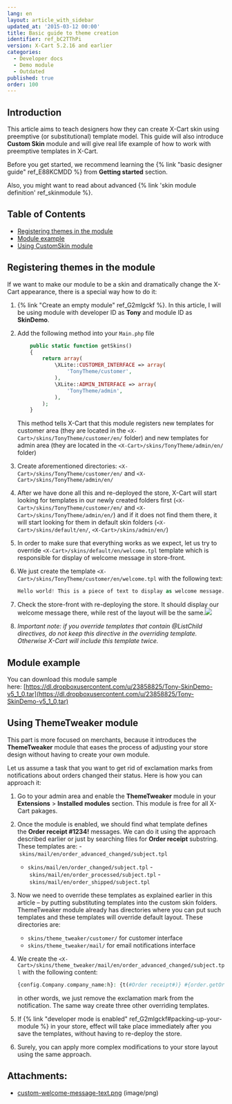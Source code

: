 ```yaml
---
lang: en
layout: article_with_sidebar
updated_at: '2015-03-12 00:00'
title: Basic guide to theme creation
identifier: ref_bC2TThPi
version: X-Cart 5.2.16 and earlier
categories:
  - Developer docs
  - Demo module
  - Outdated
published: true
order: 100
---
```


## Introduction

This article aims to teach designers how they can create X-Cart skin using preemptive (or substitutional) template model. This guide will also introduce **Custom Skin** module and will give real life example of how to work with preemptive templates in X-Cart.

Before you get started, we recommend learning the {% link "basic designer guide" ref_E88KCMDD %} from **Getting started** section.

Also, you might want to read about advanced {% link 'skin module definition' ref_skinmodule %}.

## Table of Contents

*   [Registering themes in the module](#registering-themes-in-the-module)
*   [Module example](#module-example)
*   [Using CustomSkin module](#using-customskin-module)

## Registering themes in the module

If we want to make our module to be a skin and dramatically change the X-Cart appearance, there is a special way how to do it:

1. {% link "Create an empty module" ref_G2mlgckf %}. In this article, I will be using module with developer ID as **Tony** and module ID as **SkinDemo**.
2. Add the following method into your `Main.php` file 

    ```php
        public static function getSkins()
        {
            return array(
                \XLite::CUSTOMER_INTERFACE => array(
                    'TonyTheme/customer',
                ),
                \XLite::ADMIN_INTERFACE => array(
                    'TonyTheme/admin',
                ),
            );
        }
    ```

    This method tells X-Cart that this module registers new templates for customer area (they are located in the `<X-Cart>/skins/TonyTheme/customer/en/` folder) and new templates for admin area (they are located in the `<X-Cart>/skins/TonyTheme/admin/en/` folder)

3.  Create aforementioned directories: `<X-Cart>/skins/TonyTheme/customer/en/` and `<X-Cart>/skins/TonyTheme/admin/en/`
4.  After we have done all this and re-deployed the store, X-Cart will start looking for templates in our newly created folders first (`<X-Cart>/skins/TonyTheme/customer/en/` and `<X-Cart>/skins/TonyTheme/admin/en/`) and if it does not find them there, it will start looking for them in default skin folders (`<X-Cart>/skins/default/en/`, `<X-Cart>/skins/admin/en/`)
5.  In order to make sure that everything works as we expect, let us try to override `<X-Cart>/skins/default/en/welcome.tpl` template which is responsible for display of welcome message in store-front.
6.  We just create the template `<X-Cart>/skins/TonyTheme/customer/en/welcome.tpl` with the following text: 

    ```php
    Hello world! This is a piece of text to display as welcome message.
    ```

7.  Check the store-front with re-deploying the store. It should display our welcome message there, while rest of the layout will be the same.![]({{site.baseurl}}/attachments/8224814/8355867.png)
8.  _Important note: if you override templates that contain @ListChild directives, do not keep this directive in the overriding template. Otherwise X-Cart will include this template twice._

## Module example

You can download this module sample here: [https://dl.dropboxusercontent.com/u/23858825/Tony-SkinDemo-v5_1_0.tar](https://dl.dropboxusercontent.com/u/23858825/Tony-SkinDemo-v5_1_0.tar)

## Using ThemeTweaker module

This part is more focused on merchants, because it introduces the **ThemeTweaker** module that eases the process of adjusting your store design without having to create your own module.

Let us assume a task that you want to get rid of exclamation marks from notifications about orders changed their status. Here is how you can approach it:

1.  Go to your admin area and enable the **ThemeTweaker** module in your **Extensions** > **Installed** **modules** section. This module is free for all X-Cart pakages.
2.  Once the module is enabled, we should find what template defines the **Order receipt #1234!** messages. We can do it using the approach described earlier or just by searching files for **Order receipt** substring. These templates are:
    - `skins/mail/en/order_advanced_changed/subject.tpl`
    - `skins/mail/en/order_changed/subject.tpl`
    - `skins/mail/en/order_processed/subject.tpl`
    - `skins/mail/en/order_shipped/subject.tpl`
3.  Now we need to override these templates as explained earlier in this article – by putting substituting templates into the custom skin folders. ThemeTweaker module already has directories where you can put such templates and these templates will override default layout. These directories are:
    - `skins/theme_tweaker/customer/` for customer interface
    - `skins/theme_tweaker/mail/` for email notifications interface
4.  We create the `<X-Cart>/skins/theme_tweaker/mail/en/order_advanced_changed/subject.tpl` with the following content: 

    ```php
    {config.Company.company_name:h}: {t(#Order receipt#)} #{order.getOrderNumber()}
    ```

    in other words, we just remove the exclamation mark from the notification. The same way create three other overriding templates.

5. If {% link "developer mode is enabled" ref_G2mlgckf#packing-up-your-module %} in your store, effect will take place immediately after you save the templates, without having to re-deploy the store.
6.  Surely, you can apply more complex modifications to your store layout using the same approach.

## Attachments:

* [custom-welcome-message-text.png]({{site.baseurl}}/attachments/8224814/8355867.png) (image/png)
